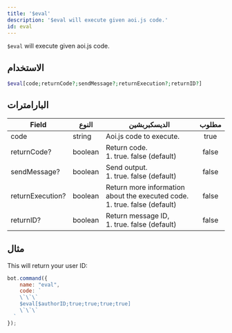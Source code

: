 ```yaml
---
title: '$eval'
description: '$eval will execute given aoi.js code.'
id: eval
---
```


`$eval` will execute given aoi.js code.

## الاستخدام

```php
$eval[code;returnCode?;sendMessage?;returnExecution?;returnID?]
```

## البارامترات

| Field            | النوع   | الديسكبربشين                                                                           | مطلوب |
| ---------------- | ------- | -------------------------------------------------------------------------------------- |:-----:|
| code             | string  | Aoi.js code to execute.                                                                | true  |
| returnCode?      | boolean | Return code. <br /> 1. true. false (default)                                     | false |
| sendMessage?     | boolean | Send output. <br /> 1. true. false (default)                                     | false |
| returnExecution? | boolean | Return more information about the executed code. <br /> 1. true. false (default) | false |
| returnID?        | boolean | Return message ID, <br /> 1. true. false (default)                               | false |

## مثال

This will return your user ID:

```javascript
bot.command({
    name: "eval",
    code: `
    \`\`\`
    $eval[$authorID;true;true;true;true]
    \`\`\`
  `
});
```